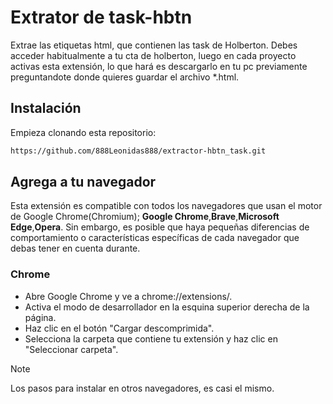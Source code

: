 # Extrator de task-hbtn

Extrae las etiquetas html, que contienen las task de Holberton. Debes acceder habitualmente a tu cta de holberton, luego en cada proyecto activas esta extensión, lo que hará es descargarlo en tu pc previamente preguntandote donde quieres guardar el archivo \*.html.

## Instalación

Empieza clonando esta repositorio:

```sh
https://github.com/888Leonidas888/extractor-hbtn_task.git
```

## Agrega a tu navegador

Esta extensión es compatible con todos los navegadores que usan el motor de Google Chrome(Chromium); **Google Chrome**,**Brave**,**Microsoft Edge**,**Opera**.
Sin embargo, es posible que haya pequeñas diferencias de comportamiento o características específicas de cada navegador que debas tener en cuenta durante.

### Chrome

- Abre Google Chrome y ve a chrome://extensions/.
- Activa el modo de desarrollador en la esquina superior derecha de la página.
- Haz clic en el botón "Cargar descomprimida".
- Selecciona la carpeta que contiene tu extensión y haz clic en "Seleccionar carpeta".

> [!NOTE]
> Los pasos para instalar en otros navegadores, es casi el mismo.
